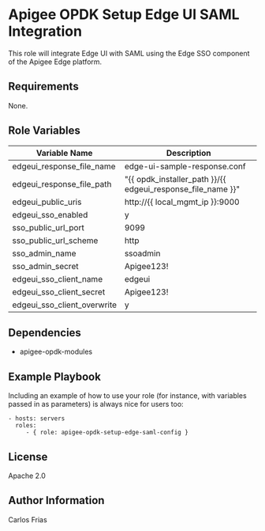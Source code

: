 Apigee OPDK Setup Edge UI SAML Integration
=========

This role will integrate Edge UI with SAML using the Edge SSO component of the Apigee Edge platform.  


Requirements
------------

None.

Role Variables
--------------

| Variable Name | Description |
| --- | --- |
| edgeui_response_file_name | edge-ui-sample-response.conf |
| edgeui_response_file_path | "{{ opdk_installer_path }}/{{ edgeui_response_file_name }}" |
| edgeui_public_uris | http://{{ local_mgmt_ip }}:9000 |
| edgeui_sso_enabled | y |
| sso_public_url_port | 9099 |
| sso_public_url_scheme | http |
| sso_admin_name | ssoadmin |
| sso_admin_secret | Apigee123! |
| edgeui_sso_client_name | edgeui |
| edgeui_sso_client_secret | Apigee123! |
| edgeui_sso_client_overwrite | y |


Dependencies
------------

* apigee-opdk-modules

Example Playbook
----------------

Including an example of how to use your role (for instance, with variables passed in as parameters) is always nice for users too:

    - hosts: servers
      roles:
         - { role: apigee-opdk-setup-edge-saml-config }

License
-------

Apache 2.0

Author Information
------------------

Carlos Frias



